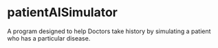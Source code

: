 # patientAISimulator
A program designed to help Doctors take history by simulating a patient who has a particular disease.
